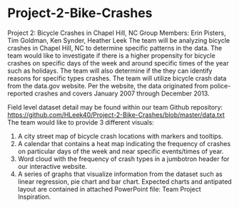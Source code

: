 # Project-2-Bike-Crashes
Project 2: Bicycle Crashes in Chapel Hill, NC
Group Members: Erin Pisters, Tim Goldman, Ken Synder, Heather Leek
The team will be analyzing bicycle crashes in Chapel Hill, NC to determine specific patterns in the data.  The team would like to investigate if there is a higher propensity for bicycle crashes on specific days of the week and around specific times of the year such as holidays.  The team will also determine if the they can identify reasons for specific types crashes.
The team will utilize bicycle crash data from the data.gov website.  Per the website, the data originated from police-reported crashes and covers January 2007 through December 2013.
 
Field level dataset detail may be found within our team Github repository:
https://github.com/HLeek40/Project-2-Bike-Crashes/blob/master/data.txt
The team would like to provide 3 different visuals:
1.	A city street map of bicycle crash locations with markers and tooltips.
2.	A calendar that contains a heat map indicating the frequency of crashes on particular days of the week and near specific events/times of year.
3.	Word cloud with the frequency of crash types in a jumbotron header for our interactive website.
4.	A series of graphs that visualize information from the dataset such as linear regression, pie chart and bar chart.
Expected charts and antipated layout are contained in attached PowerPoint file: Team Project Inspiration.
